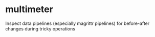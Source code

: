 # multimeter
Inspect data pipelines (especially magrittr pipelines) for before-after changes during tricky operations
